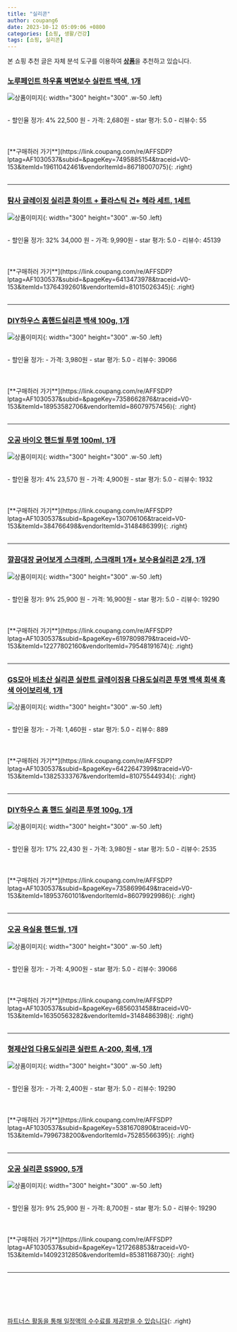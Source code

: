 ```yaml
---
title: "실리콘"
author: coupang6
date: 2023-10-12 05:09:06 +0800
categories: [쇼핑, 생활/건강]
tags: [쇼핑, 실리콘]
---
```


본 쇼핑 추천 글은 자체 분석 도구를 이용하여 [**상품**](https://link.coupang.com/a/bao1ui)을 추천하고 있습니다.

### [노루페인트 하우홈 벽면보수 실란트 백색, 1개](https://link.coupang.com/re/AFFSDP?lptag=AF1030537&subid=&pageKey=7495885154&traceid=V0-153&itemId=19611042461&vendorItemId=86718007075)

![상품이미지](https://thumbnail8.coupangcdn.com/thumbnails/remote/230x230ex/image/retail/images/2023/07/28/17/4/1e61ce88-9bce-4ec8-a3bd-debc9f5f8fcb.jpg){: width="300" height="300" .w-50 .left}


<br>
- 할인율 정가: 4%  22,500   원
- 가격: 2,680원
- star 평가: 5.0
- 리뷰수: 55
<br>
<br>
<br>
<br>
[**구매하러 가기**](https://link.coupang.com/re/AFFSDP?lptag=AF1030537&subid=&pageKey=7495885154&traceid=V0-153&itemId=19611042461&vendorItemId=86718007075){: .right}
<br>
<br>

---

### [탐사 글레이징 실리콘 화이트 + 플라스틱 건+ 헤라 세트, 1세트](https://link.coupang.com/re/AFFSDP?lptag=AF1030537&subid=&pageKey=6413473978&traceid=V0-153&itemId=13764392601&vendorItemId=81015026345)

![상품이미지](https://thumbnail9.coupangcdn.com/thumbnails/remote/230x230ex/image/retail/images/1402783944215372-dde49f3f-6866-4d7d-8083-bec6386c9109.jpg){: width="300" height="300" .w-50 .left}


<br>
- 할인율 정가: 32%  34,000   원
- 가격: 9,990원
- star 평가: 5.0
- 리뷰수: 45139
<br>
<br>
<br>
<br>
[**구매하러 가기**](https://link.coupang.com/re/AFFSDP?lptag=AF1030537&subid=&pageKey=6413473978&traceid=V0-153&itemId=13764392601&vendorItemId=81015026345){: .right}
<br>
<br>

---

### [DIY하우스 홈핸드실리콘 백색 100g, 1개](https://link.coupang.com/re/AFFSDP?lptag=AF1030537&subid=&pageKey=7358662876&traceid=V0-153&itemId=18953582706&vendorItemId=86079757456)

![상품이미지](https://thumbnail6.coupangcdn.com/thumbnails/remote/230x230ex/image/rs_quotation_api/buolyvdp/f615bac0e7524c709648819853cca512.jpg){: width="300" height="300" .w-50 .left}


<br>
- 할인율 정가: 
- 가격: 3,980원
- star 평가: 5.0
- 리뷰수: 39066
<br>
<br>
<br>
<br>
[**구매하러 가기**](https://link.coupang.com/re/AFFSDP?lptag=AF1030537&subid=&pageKey=7358662876&traceid=V0-153&itemId=18953582706&vendorItemId=86079757456){: .right}
<br>
<br>

---

### [오공 바이오 핸드씰 투명 100ml, 1개](https://link.coupang.com/re/AFFSDP?lptag=AF1030537&subid=&pageKey=130706106&traceid=V0-153&itemId=384766498&vendorItemId=3148486399)

![상품이미지](https://thumbnail10.coupangcdn.com/thumbnails/remote/230x230ex/image/retail/images/4261762658724136-b7bd15c6-464b-4c1e-b6de-981402c0b2ab.jpg){: width="300" height="300" .w-50 .left}


<br>
- 할인율 정가: 4%  23,570   원
- 가격: 4,900원
- star 평가: 5.0
- 리뷰수: 1932
<br>
<br>
<br>
<br>
[**구매하러 가기**](https://link.coupang.com/re/AFFSDP?lptag=AF1030537&subid=&pageKey=130706106&traceid=V0-153&itemId=384766498&vendorItemId=3148486399){: .right}
<br>
<br>

---

### [깔끔대장 긁어보게 스크래퍼, 스크래퍼 1개+ 보수용실리콘 2개, 1개](https://link.coupang.com/re/AFFSDP?lptag=AF1030537&subid=&pageKey=6197809879&traceid=V0-153&itemId=12277802160&vendorItemId=79548191674)

![상품이미지](https://thumbnail10.coupangcdn.com/thumbnails/remote/230x230ex/image/vendor_inventory/98fc/916ff199720438c49b1953275060fe7e583a9bfa7103028fe76941c970d9.jpg){: width="300" height="300" .w-50 .left}


<br>
- 할인율 정가: 9%  25,900   원
- 가격: 16,900원
- star 평가: 5.0
- 리뷰수: 19290
<br>
<br>
<br>
<br>
[**구매하러 가기**](https://link.coupang.com/re/AFFSDP?lptag=AF1030537&subid=&pageKey=6197809879&traceid=V0-153&itemId=12277802160&vendorItemId=79548191674){: .right}
<br>
<br>

---

### [GS모아 비초산 실리콘 실란트 글레이징용 다용도실리콘 투명 백색 회색 흑색 아이보리색, 1개](https://link.coupang.com/re/AFFSDP?lptag=AF1030537&subid=&pageKey=6422647399&traceid=V0-153&itemId=13825333767&vendorItemId=81075544934)

![상품이미지](https://thumbnail10.coupangcdn.com/thumbnails/remote/230x230ex/image/vendor_inventory/46cd/11899e94ba8c47ccde1530b0c05c831b4a0537ceaa58bec6020fae2edb09.jpg){: width="300" height="300" .w-50 .left}


<br>
- 할인율 정가: 
- 가격: 1,460원
- star 평가: 5.0
- 리뷰수: 889
<br>
<br>
<br>
<br>
[**구매하러 가기**](https://link.coupang.com/re/AFFSDP?lptag=AF1030537&subid=&pageKey=6422647399&traceid=V0-153&itemId=13825333767&vendorItemId=81075544934){: .right}
<br>
<br>

---

### [DIY하우스 홈 핸드 실리콘 투명 100g, 1개](https://link.coupang.com/re/AFFSDP?lptag=AF1030537&subid=&pageKey=7358699649&traceid=V0-153&itemId=18953760101&vendorItemId=86079929986)

![상품이미지](https://thumbnail9.coupangcdn.com/thumbnails/remote/230x230ex/image/retail/images/2023/05/25/18/9/5442b444-02a9-4628-92d5-bd75b8335351.jpg){: width="300" height="300" .w-50 .left}


<br>
- 할인율 정가: 17%  22,430   원
- 가격: 3,980원
- star 평가: 5.0
- 리뷰수: 2535
<br>
<br>
<br>
<br>
[**구매하러 가기**](https://link.coupang.com/re/AFFSDP?lptag=AF1030537&subid=&pageKey=7358699649&traceid=V0-153&itemId=18953760101&vendorItemId=86079929986){: .right}
<br>
<br>

---

### [오공 욕실용 핸드씰, 1개](https://link.coupang.com/re/AFFSDP?lptag=AF1030537&subid=&pageKey=6856031458&traceid=V0-153&itemId=16350563282&vendorItemId=3148486398)

![상품이미지](https://thumbnail10.coupangcdn.com/thumbnails/remote/230x230ex/image/retail/images/625733341575872-a0f4ed38-7a97-44e3-b129-e652a882a724.jpg){: width="300" height="300" .w-50 .left}


<br>
- 할인율 정가: 
- 가격: 4,900원
- star 평가: 5.0
- 리뷰수: 39066
<br>
<br>
<br>
<br>
[**구매하러 가기**](https://link.coupang.com/re/AFFSDP?lptag=AF1030537&subid=&pageKey=6856031458&traceid=V0-153&itemId=16350563282&vendorItemId=3148486398){: .right}
<br>
<br>

---

### [형제산업 다용도실리콘 실란트 A-200, 회색, 1개](https://link.coupang.com/re/AFFSDP?lptag=AF1030537&subid=&pageKey=5381670890&traceid=V0-153&itemId=7996738200&vendorItemId=75285566395)

![상품이미지](https://thumbnail7.coupangcdn.com/thumbnails/remote/230x230ex/image/vendor_inventory/bd4c/90c9fefb38f2b339350b94ea34f6ad5c8b9cc072b15de733cc1d53d35381.jpg){: width="300" height="300" .w-50 .left}


<br>
- 할인율 정가: 
- 가격: 2,400원
- star 평가: 5.0
- 리뷰수: 19290
<br>
<br>
<br>
<br>
[**구매하러 가기**](https://link.coupang.com/re/AFFSDP?lptag=AF1030537&subid=&pageKey=5381670890&traceid=V0-153&itemId=7996738200&vendorItemId=75285566395){: .right}
<br>
<br>

---

### [오공 실리콘 SS900, 5개](https://link.coupang.com/re/AFFSDP?lptag=AF1030537&subid=&pageKey=1217268853&traceid=V0-153&itemId=14092312850&vendorItemId=85381168730)

![상품이미지](https://thumbnail6.coupangcdn.com/thumbnails/remote/230x230ex/image/vendor_inventory/0657/38d223a76a45aabe3085208fc7265886f117b78d387fb257ffe9d287474b.jpg){: width="300" height="300" .w-50 .left}


<br>
- 할인율 정가: 9%  25,900   원
- 가격: 8,700원
- star 평가: 5.0
- 리뷰수: 19290
<br>
<br>
<br>
<br>
[**구매하러 가기**](https://link.coupang.com/re/AFFSDP?lptag=AF1030537&subid=&pageKey=1217268853&traceid=V0-153&itemId=14092312850&vendorItemId=85381168730){: .right}
<br>
<br>

---
<br><br><br><br><br> [파트너스 활동을 통해 일정액의 수수료를 제공받을 수 있습니다](https://link.coupang.com/a/bao1ui){: .right}